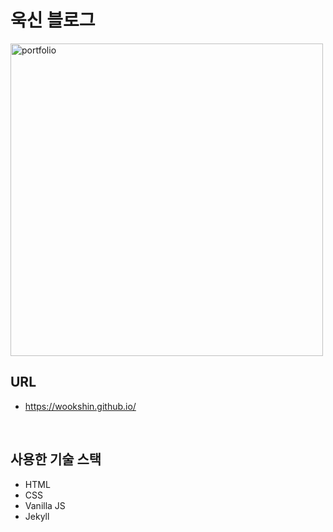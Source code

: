 # 욱신 블로그

<img src="imgs/projects/portfolio.png" width="500px" height="500px" title="portfolio"/>

<br/>

## URL
 - https://wookshin.github.io/

<br/>

## 사용한 기술 스택

- HTML
- CSS
- Vanilla JS
- Jekyll
